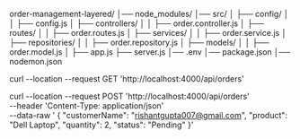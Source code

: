 order-management-layered/
│── node_modules/
│── src/
│   ├── config/
│   │   ├── config.js
│   ├── controllers/
│   │   ├── order.controller.js
│   ├── routes/
│   │   ├── order.routes.js
│   ├── services/
│   │   ├── order.service.js
│   ├── repositories/
│   │   ├── order.repository.js
│   ├── models/
│   │   ├── order.model.js
│   ├── app.js
├── server.js
│── .env
│── package.json
│── nodemon.json

curl --location --request GET 'http://localhost:4000/api/orders'

curl --location --request POST 'http://localhost:4000/api/orders' \
--header 'Content-Type: application/json' \
--data-raw ' {
    "customerName": "rishantgupta007@gmail.com",
    "product": "Dell Laptop",
    "quantity": 2,
    "status": "Pending"
  }'